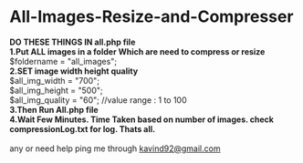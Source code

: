 # All-Images-Resize-and-Compresser
<b>DO THESE THINGS IN all.php file</b><br/>
<b>1.Put ALL images in a folder Which are need to compress or resize</b><br/>
$foldername = "all_images";<br/>
<b>2.SET image width height quality</b><br/>
$all_img_width = "700";<br/>
$all_img_height = "500";<br/>
$all_img_quality = "60"; //value range : 1 to 100<br/>
<b>3.Then Run All.php file</b><br/>
<b>4.Wait Few Minutes. Time Taken based on number of images. check compressionLog.txt for log. Thats all.</b><br/>
<br/>
any or need help ping me through kavind92@gmail.com
